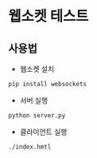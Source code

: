 # 웹소켓 테스트

## 사용법
* 웹소켓 설치

```python
pip install websockets
```

* 서버 실행
```python
python server.py
```

* 클라이언트 실행
```
./index.hmtl
```
